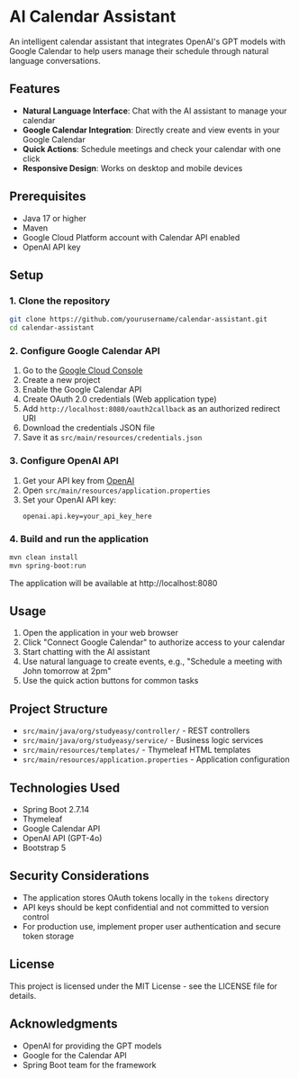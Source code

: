 # AI Calendar Assistant

An intelligent calendar assistant that integrates OpenAI's GPT models with Google Calendar to help users manage their schedule through natural language conversations.

## Features

- **Natural Language Interface**: Chat with the AI assistant to manage your calendar
- **Google Calendar Integration**: Directly create and view events in your Google Calendar
- **Quick Actions**: Schedule meetings and check your calendar with one click
- **Responsive Design**: Works on desktop and mobile devices

## Prerequisites

- Java 17 or higher
- Maven
- Google Cloud Platform account with Calendar API enabled
- OpenAI API key

## Setup

### 1. Clone the repository

```bash
git clone https://github.com/yourusername/calendar-assistant.git
cd calendar-assistant
```

### 2. Configure Google Calendar API

1. Go to the [Google Cloud Console](https://console.cloud.google.com/)
2. Create a new project
3. Enable the Google Calendar API
4. Create OAuth 2.0 credentials (Web application type)
5. Add `http://localhost:8080/oauth2callback` as an authorized redirect URI
6. Download the credentials JSON file
7. Save it as `src/main/resources/credentials.json`

### 3. Configure OpenAI API

1. Get your API key from [OpenAI](https://platform.openai.com/account/api-keys)
2. Open `src/main/resources/application.properties`
3. Set your OpenAI API key:
   ```
   openai.api.key=your_api_key_here
   ```

### 4. Build and run the application

```bash
mvn clean install
mvn spring-boot:run
```

The application will be available at http://localhost:8080

## Usage

1. Open the application in your web browser
2. Click "Connect Google Calendar" to authorize access to your calendar
3. Start chatting with the AI assistant
4. Use natural language to create events, e.g., "Schedule a meeting with John tomorrow at 2pm"
5. Use the quick action buttons for common tasks

## Project Structure

- `src/main/java/org/studyeasy/controller/` - REST controllers
- `src/main/java/org/studyeasy/service/` - Business logic services
- `src/main/resources/templates/` - Thymeleaf HTML templates
- `src/main/resources/application.properties` - Application configuration

## Technologies Used

- Spring Boot 2.7.14
- Thymeleaf
- Google Calendar API
- OpenAI API (GPT-4o)
- Bootstrap 5

## Security Considerations

- The application stores OAuth tokens locally in the `tokens` directory
- API keys should be kept confidential and not committed to version control
- For production use, implement proper user authentication and secure token storage

## License

This project is licensed under the MIT License - see the LICENSE file for details.

## Acknowledgments

- OpenAI for providing the GPT models
- Google for the Calendar API
- Spring Boot team for the framework
